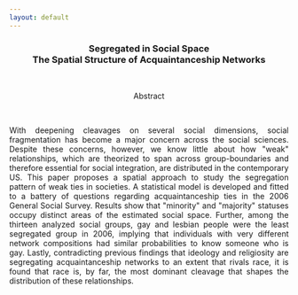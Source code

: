 ```yaml
---
layout: default
---
```


<h3 align="center"> <strong>Segregated in Social Space</strong> <br> The Spatial Structure of Acquaintanceship Networks </h3>

&nbsp;
&nbsp;

<center>
Abstract
</center>

&nbsp;
&nbsp;

<p align="justify">
With deepening cleavages on several social dimensions, social fragmentation has become a major concern across the social sciences. Despite these concerns, however, we know little about how "weak" relationships, which are theorized to span across group-boundaries and therefore essential for social integration, are distributed in the contemporary US. This paper proposes a spatial approach to study the segregation pattern of weak ties in societies. A statistical model is developed and fitted to a battery of questions regarding acquaintanceship ties in the 2006 General Social Survey. Results show that "minority" and "majority" statuses occupy distinct areas of the estimated social space. Further, among the thirteen analyzed social groups, gay and lesbian people were the least segregated group in 2006, implying that individuals with very different network compositions had similar
probabilities to know someone who is gay. Lastly, contradicting previous findings that ideology and religiosity are segregating acquaintanceship networks to an extent that rivals race, it is found that race is, by far, the most dominant cleavage that shapes the distribution of these relationships.</p>
